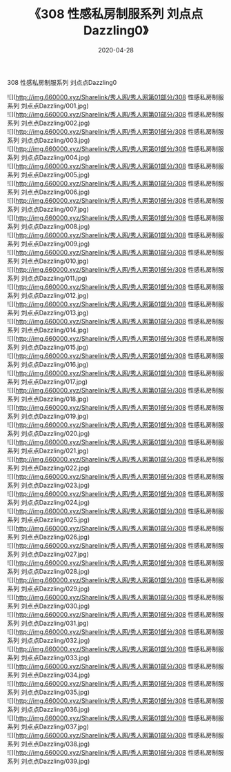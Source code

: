 ﻿---
layout: post
title:  《308 性感私房制服系列 刘点点Dazzling0》
date:   2020-04-28
img: http://img.660000.xyz/Sharelink/秀人网/秀人网第01部分/308 性感私房制服系列 刘点点Dazzling0/000.jpg
categories: [美女, 清纯, 唯美]
---

308 性感私房制服系列 刘点点Dazzling0

  ![](http://img.660000.xyz/Sharelink/秀人网/秀人网第01部分/308 性感私房制服系列 刘点点Dazzling/001.jpg) <br> ![](http://img.660000.xyz/Sharelink/秀人网/秀人网第01部分/308 性感私房制服系列 刘点点Dazzling/002.jpg) <br> ![](http://img.660000.xyz/Sharelink/秀人网/秀人网第01部分/308 性感私房制服系列 刘点点Dazzling/003.jpg) <br> ![](http://img.660000.xyz/Sharelink/秀人网/秀人网第01部分/308 性感私房制服系列 刘点点Dazzling/004.jpg) <br> ![](http://img.660000.xyz/Sharelink/秀人网/秀人网第01部分/308 性感私房制服系列 刘点点Dazzling/005.jpg) <br> ![](http://img.660000.xyz/Sharelink/秀人网/秀人网第01部分/308 性感私房制服系列 刘点点Dazzling/006.jpg) <br> ![](http://img.660000.xyz/Sharelink/秀人网/秀人网第01部分/308 性感私房制服系列 刘点点Dazzling/007.jpg) <br> ![](http://img.660000.xyz/Sharelink/秀人网/秀人网第01部分/308 性感私房制服系列 刘点点Dazzling/008.jpg) <br> ![](http://img.660000.xyz/Sharelink/秀人网/秀人网第01部分/308 性感私房制服系列 刘点点Dazzling/009.jpg) <br> ![](http://img.660000.xyz/Sharelink/秀人网/秀人网第01部分/308 性感私房制服系列 刘点点Dazzling/010.jpg) <br> ![](http://img.660000.xyz/Sharelink/秀人网/秀人网第01部分/308 性感私房制服系列 刘点点Dazzling/011.jpg) <br> ![](http://img.660000.xyz/Sharelink/秀人网/秀人网第01部分/308 性感私房制服系列 刘点点Dazzling/012.jpg) <br> ![](http://img.660000.xyz/Sharelink/秀人网/秀人网第01部分/308 性感私房制服系列 刘点点Dazzling/013.jpg) <br> ![](http://img.660000.xyz/Sharelink/秀人网/秀人网第01部分/308 性感私房制服系列 刘点点Dazzling/014.jpg) <br> ![](http://img.660000.xyz/Sharelink/秀人网/秀人网第01部分/308 性感私房制服系列 刘点点Dazzling/015.jpg) <br> ![](http://img.660000.xyz/Sharelink/秀人网/秀人网第01部分/308 性感私房制服系列 刘点点Dazzling/016.jpg) <br> ![](http://img.660000.xyz/Sharelink/秀人网/秀人网第01部分/308 性感私房制服系列 刘点点Dazzling/017.jpg) <br> ![](http://img.660000.xyz/Sharelink/秀人网/秀人网第01部分/308 性感私房制服系列 刘点点Dazzling/018.jpg) <br> ![](http://img.660000.xyz/Sharelink/秀人网/秀人网第01部分/308 性感私房制服系列 刘点点Dazzling/019.jpg) <br> ![](http://img.660000.xyz/Sharelink/秀人网/秀人网第01部分/308 性感私房制服系列 刘点点Dazzling/020.jpg) <br> ![](http://img.660000.xyz/Sharelink/秀人网/秀人网第01部分/308 性感私房制服系列 刘点点Dazzling/021.jpg) <br> ![](http://img.660000.xyz/Sharelink/秀人网/秀人网第01部分/308 性感私房制服系列 刘点点Dazzling/022.jpg) <br> ![](http://img.660000.xyz/Sharelink/秀人网/秀人网第01部分/308 性感私房制服系列 刘点点Dazzling/023.jpg) <br> ![](http://img.660000.xyz/Sharelink/秀人网/秀人网第01部分/308 性感私房制服系列 刘点点Dazzling/024.jpg) <br> ![](http://img.660000.xyz/Sharelink/秀人网/秀人网第01部分/308 性感私房制服系列 刘点点Dazzling/025.jpg) <br> ![](http://img.660000.xyz/Sharelink/秀人网/秀人网第01部分/308 性感私房制服系列 刘点点Dazzling/026.jpg) <br> ![](http://img.660000.xyz/Sharelink/秀人网/秀人网第01部分/308 性感私房制服系列 刘点点Dazzling/027.jpg) <br> ![](http://img.660000.xyz/Sharelink/秀人网/秀人网第01部分/308 性感私房制服系列 刘点点Dazzling/028.jpg) <br> ![](http://img.660000.xyz/Sharelink/秀人网/秀人网第01部分/308 性感私房制服系列 刘点点Dazzling/029.jpg) <br> ![](http://img.660000.xyz/Sharelink/秀人网/秀人网第01部分/308 性感私房制服系列 刘点点Dazzling/030.jpg) <br> ![](http://img.660000.xyz/Sharelink/秀人网/秀人网第01部分/308 性感私房制服系列 刘点点Dazzling/031.jpg) <br> ![](http://img.660000.xyz/Sharelink/秀人网/秀人网第01部分/308 性感私房制服系列 刘点点Dazzling/032.jpg) <br> ![](http://img.660000.xyz/Sharelink/秀人网/秀人网第01部分/308 性感私房制服系列 刘点点Dazzling/033.jpg) <br> ![](http://img.660000.xyz/Sharelink/秀人网/秀人网第01部分/308 性感私房制服系列 刘点点Dazzling/034.jpg) <br> ![](http://img.660000.xyz/Sharelink/秀人网/秀人网第01部分/308 性感私房制服系列 刘点点Dazzling/035.jpg) <br> ![](http://img.660000.xyz/Sharelink/秀人网/秀人网第01部分/308 性感私房制服系列 刘点点Dazzling/036.jpg) <br> ![](http://img.660000.xyz/Sharelink/秀人网/秀人网第01部分/308 性感私房制服系列 刘点点Dazzling/037.jpg) <br> ![](http://img.660000.xyz/Sharelink/秀人网/秀人网第01部分/308 性感私房制服系列 刘点点Dazzling/038.jpg) <br> ![](http://img.660000.xyz/Sharelink/秀人网/秀人网第01部分/308 性感私房制服系列 刘点点Dazzling/039.jpg) <br>